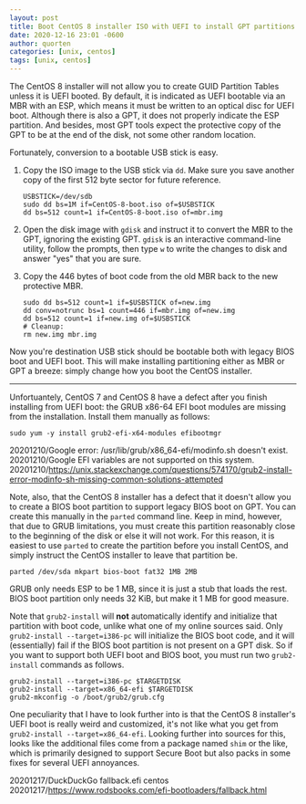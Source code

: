 ```yaml
---
layout: post
title: Boot CentOS 8 installer ISO with UEFI to install GPT partitions
date: 2020-12-16 23:01 -0600
author: quorten
categories: [unix, centos]
tags: [unix, centos]
---
```


The CentOS 8 installer will not allow you to create GUID Partition
Tables unless it is UEFI booted.  By default, it is indicated as UEFI
bootable via an MBR with an ESP, which means it must be written to an
optical disc for UEFI boot.  Although there is also a GPT, it does not
properly indicate the ESP partition.  And besides, most GPT tools
expect the protective copy of the GPT to be at the end of the disk,
not some other random location.

Fortunately, conversion to a bootable USB stick is easy.

<!-- more -->

1. Copy the ISO image to the USB stick via `dd`.  Make sure you save
   another copy of the first 512 byte sector for future reference.

   ```
   USBSTICK=/dev/sdb
   sudo dd bs=1M if=CentOS-8-boot.iso of=$USBSTICK
   dd bs=512 count=1 if=CentOS-8-boot.iso of=mbr.img
   ```

2. Open the disk image with `gdisk` and instruct it to convert the MBR
   to the GPT, ignoring the existing GPT.  `gdisk` is an interactive
   command-line utility, follow the prompts, then type `w` to write
   the changes to disk and answer "yes" that you are sure.

3. Copy the 446 bytes of boot code from the old MBR back to the new
   protective MBR.

   ```
   sudo dd bs=512 count=1 if=$USBSTICK of=new.img
   dd conv=notrunc bs=1 count=446 if=mbr.img of=new.img
   dd bs=512 count=1 if=new.img of=$USBSTICK
   # Cleanup:
   rm new.img mbr.img
   ```

Now you're destination USB stick should be bootable both with legacy
BIOS boot and UEFI boot.  This will make installing partitioning
either as MBR or GPT a breeze: simply change how you boot the CentOS
installer.

----------

Unfortuantely, CentOS 7 and CentOS 8 have a defect after you finish
installing from UEFI boot: the GRUB x86-64 EFI boot modules are
missing from the installation.  Install them manually as follows:

```
sudo yum -y install grub2-efi-x64-modules efibootmgr
```

20201210/Google error: /usr/lib/grub/x86_64-efi/modinfo.sh doesn't exist.  
20201210/Google EFI variables are not supported on this system.  
20201210/https://unix.stackexchange.com/questions/574170/grub2-install-error-modinfo-sh-missing-common-solutions-attempted

Note, also, that the CentOS 8 installer has a defect that it doesn't
allow you to create a BIOS boot partition to support legacy BIOS boot
on GPT.  You can create this manually in the `parted` command line.
Keep in mind, however, that due to GRUB limitations, you must create
this partition reasonably close to the beginning of the disk or else
it will not work.  For this reason, it is easiest to use `parted` to
create the partition before you install CentOS, and simply instruct
the CentOS installer to leave that partition be.

```
parted /dev/sda mkpart bios-boot fat32 1MB 2MB
```

GRUB only needs ESP to be 1 MB, since it is just a stub that loads the
rest.  BIOS boot partition only needs 32 KiB, but make it 1 MB for
good measure.

Note that `grub2-install` will **not** automatically identify and
initialize that partition with boot code, unlike what one of my online
sources said.  Only `grub2-install --target=i386-pc` will initialize
the BIOS boot code, and it will (essentially) fail if the BIOS boot
partition is not present on a GPT disk.  So if you want to support
both UEFI boot and BIOS boot, you must run two `grub2-install`
commands as follows.

```
grub2-install --target=i386-pc $TARGETDISK
grub2-install --target=x86_64-efi $TARGETDISK
grub2-mkconfig -o /boot/grub2/grub.cfg
```

One peculiarity that I have to look further into is that the CentOS 8
installer's UEFI boot is really weird and customized, it's not like
what you get from `grub2-install --target=x86_64-efi`.  Looking
further into sources for this, looks like the additional files come
from a package named `shim` or the like, which is primarily designed
to support Secure Boot but also packs in some fixes for several UEFI
annoyances.

20201217/DuckDuckGo fallback.efi centos  
20201217/https://www.rodsbooks.com/efi-bootloaders/fallback.html
